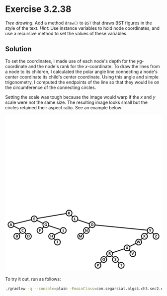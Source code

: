 # Exercise 3.2.38

*Tree drawing*. Add a method `draw()` to `BST` that draws BST figures
in the style of the text. *Hint*: Use instance variables to hold node
coordinates, and use a recursive method to set the values of these
variables.

## Solution

To set the coordinates, I made use of each node's depth for the $y$g-coordinate
and the node's rank for the $x$-coordinate. To draw the lines from a node to
its children, I calculated the polar angle line connecting a node's center
coordinate its child's center coordinate. Using this angle and simple trigonometry,
I computed the endpoints of the line so that they would lie on the circumference
of the connecting circles.

Setting the scale was tough because the image would warp if the $x$ and $y$ scale
were not the same size. The resulting image looks small but the circles
retained their aspect ratio. See an example below:

![Binary Tree Drawing](./binary-tree-drawing.png)

To try it out, run as follows:

```bash
./gradlew -q --console=plain -PmainClass=com.segarciat.algs4.ch3.sec2.ex38.BST run
```